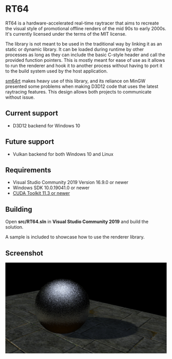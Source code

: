 # RT64

RT64 is a hardware-accelerated real-time raytracer that aims to recreate the visual style of promotional offline renders of the mid 90s to early 2000s. It's currently licensed under the terms of the MIT license.

The library is not meant to be used in the traditional way by linking it as an static or dynamic library. It can be loaded during runtime by other processes as long as they can include the basic C-style header and call the provided function pointers. This is mostly meant for ease of use as it allows to run the renderer and hook it to another process without having to port it to the build system used by the host application.

[sm64rt](https://github.com/DarioSamo/sm64rt) makes heavy use of this library, and its reliance on MinGW presented some problems when making D3D12 code that uses the latest raytracing features. This design allows both projects to communicate without issue.

## Current support
* D3D12 backend for Windows 10

## Future support
* Vulkan backend for both Windows 10 and Linux

## Requirements
* Visual Studio Community 2019 Version 16.9.0 or newer
* Windows SDK 10.0.19041.0 or newer
* [CUDA Toolkit 11.3 or newer](https://developer.nvidia.com/cuda-downloads)

## Building
Open **src/RT64.sln** in **Visual Studio Community 2019** and build the solution.

A sample is included to showcase how to use the renderer library.

## Screenshot
![Sample screenshot](/images/screen1.jpg?raw=true)
